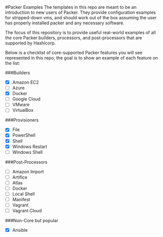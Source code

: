 #Packer Examples
The templates in this repo are meant to be an introduction to new users of 
Packer. They provide configuration examples for stripped-down vms, and should
work out of the box assuming the user has properly installed packer and any 
necessary software.

The focus of this repository is to provide useful real-world examples of all the
core Packer builders, processors, and post-processors that are supported by 
Hashicorp.

Below is a checklist of core-supported Packer features you will see represented
in this repo; the goal is to show an example of each feature on the list:

###Builders
- [x] Amazon EC2
- [ ] Azure
- [x] Docker
- [ ] Google Cloud
- [ ] VMware
- [ ] VirtualBox

###Provisioners
- [x] File
- [x] PowerShell
- [x] Shell
- [x] Windows Restart
- [ ] Windows Shell

###Post-Processors
- [ ] Amazon Import
- [ ] Artifice
- [ ] Atlas
- [ ] Docker
- [ ] Local Shell
- [ ] Manifest
- [ ] Vagrant
- [ ] Vagrant Cloud

###Non-Core but popular
- [x] Ansible